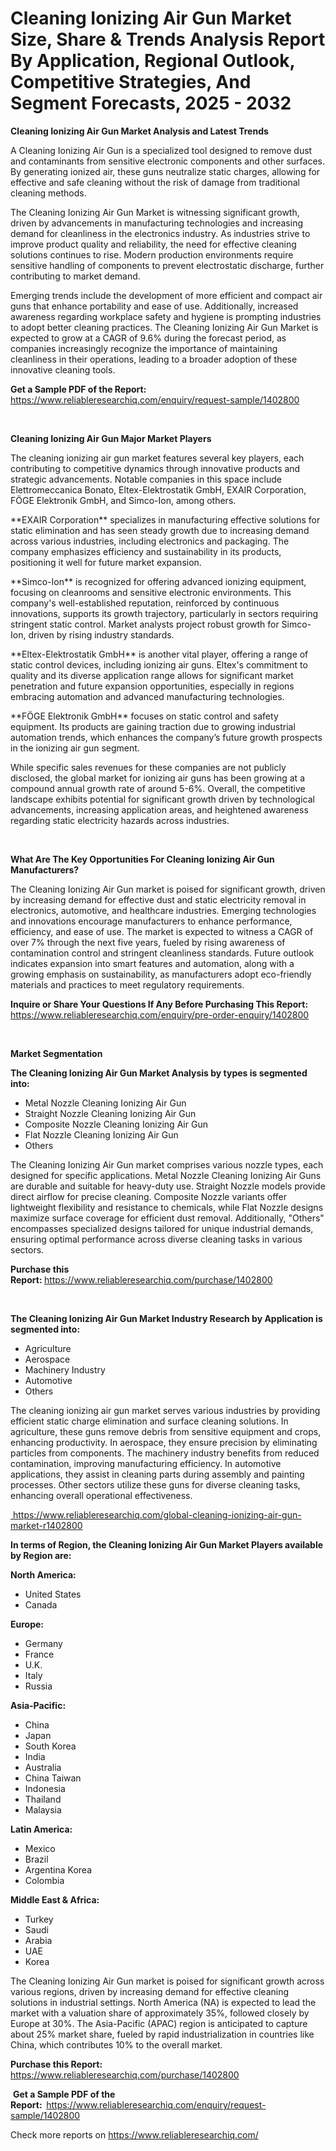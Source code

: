 <p><h1>Cleaning Ionizing Air Gun Market Size, Share & Trends Analysis Report By Application, Regional Outlook, Competitive Strategies, And Segment Forecasts, 2025 - 2032</h1></p><p><strong>Cleaning Ionizing Air Gun Market Analysis and Latest Trends</strong></p>
<p><p>A Cleaning Ionizing Air Gun is a specialized tool designed to remove dust and contaminants from sensitive electronic components and other surfaces. By generating ionized air, these guns neutralize static charges, allowing for effective and safe cleaning without the risk of damage from traditional cleaning methods.</p><p>The Cleaning Ionizing Air Gun Market is witnessing significant growth, driven by advancements in manufacturing technologies and increasing demand for cleanliness in the electronics industry. As industries strive to improve product quality and reliability, the need for effective cleaning solutions continues to rise. Modern production environments require sensitive handling of components to prevent electrostatic discharge, further contributing to market demand.</p><p>Emerging trends include the development of more efficient and compact air guns that enhance portability and ease of use. Additionally, increased awareness regarding workplace safety and hygiene is prompting industries to adopt better cleaning practices. The Cleaning Ionizing Air Gun Market is expected to grow at a CAGR of 9.6% during the forecast period, as companies increasingly recognize the importance of maintaining cleanliness in their operations, leading to a broader adoption of these innovative cleaning tools.</p></p>
<p><strong>Get a Sample PDF of the Report:&nbsp;</strong> <a href="https://www.reliableresearchiq.com/enquiry/request-sample/1402800?utm_campaign=1159&utm_medium=2&utm_source=Github&utm_content=ia&utm_term=12012025&utm_id=cleaning-ionizing-air-gun">https://www.reliableresearchiq.com/enquiry/request-sample/1402800</a></p>
<p>&nbsp;</p>
<p><strong>Cleaning Ionizing Air Gun Major Market Players</strong></p>
<p><p>The cleaning ionizing air gun market features several key players, each contributing to competitive dynamics through innovative products and strategic advancements. Notable companies in this space include Elettromeccanica Bonato, Eltex-Elektrostatik GmbH, EXAIR Corporation, FÖGE Elektronik GmbH, and Simco-Ion, among others.</p><p>**EXAIR Corporation** specializes in manufacturing effective solutions for static elimination and has seen steady growth due to increasing demand across various industries, including electronics and packaging. The company emphasizes efficiency and sustainability in its products, positioning it well for future market expansion.</p><p>**Simco-Ion** is recognized for offering advanced ionizing equipment, focusing on cleanrooms and sensitive electronic environments. This company's well-established reputation, reinforced by continuous innovations, supports its growth trajectory, particularly in sectors requiring stringent static control. Market analysts project robust growth for Simco-Ion, driven by rising industry standards.</p><p>**Eltex-Elektrostatik GmbH** is another vital player, offering a range of static control devices, including ionizing air guns. Eltex's commitment to quality and its diverse application range allows for significant market penetration and future expansion opportunities, especially in regions embracing automation and advanced manufacturing technologies.</p><p>**FÖGE Elektronik GmbH** focuses on static control and safety equipment. Its products are gaining traction due to growing industrial automation trends, which enhances the company’s future growth prospects in the ionizing air gun segment.</p><p>While specific sales revenues for these companies are not publicly disclosed, the global market for ionizing air guns has been growing at a compound annual growth rate of around 5-6%. Overall, the competitive landscape exhibits potential for significant growth driven by technological advancements, increasing application areas, and heightened awareness regarding static electricity hazards across industries.</p></p>
<p>&nbsp;</p>
<p><strong>What Are The Key Opportunities For Cleaning Ionizing Air Gun Manufacturers?</strong></p>
<p><p>The Cleaning Ionizing Air Gun market is poised for significant growth, driven by increasing demand for effective dust and static electricity removal in electronics, automotive, and healthcare industries. Emerging technologies and innovations encourage manufacturers to enhance performance, efficiency, and ease of use. The market is expected to witness a CAGR of over 7% through the next five years, fueled by rising awareness of contamination control and stringent cleanliness standards. Future outlook indicates expansion into smart features and automation, along with a growing emphasis on sustainability, as manufacturers adopt eco-friendly materials and practices to meet regulatory requirements.</p></p>
<p><strong>Inquire or Share Your Questions If Any Before Purchasing This Report:</strong> <a href="https://www.reliableresearchiq.com/enquiry/pre-order-enquiry/1402800?utm_campaign=1159&utm_medium=2&utm_source=Github&utm_content=ia&utm_term=12012025&utm_id=cleaning-ionizing-air-gun">https://www.reliableresearchiq.com/enquiry/pre-order-enquiry/1402800</a></p>
<p>&nbsp;</p>
<p><strong>Market Segmentation</strong></p>
<p><strong>The Cleaning Ionizing Air Gun Market Analysis by types is segmented into:</strong></p>
<p><ul><li>Metal Nozzle Cleaning Ionizing Air Gun</li><li>Straight Nozzle Cleaning Ionizing Air Gun</li><li>Composite Nozzle Cleaning Ionizing Air Gun</li><li>Flat Nozzle Cleaning Ionizing Air Gun</li><li>Others</li></ul></p>
<p><p>The Cleaning Ionizing Air Gun market comprises various nozzle types, each designed for specific applications. Metal Nozzle Cleaning Ionizing Air Guns are durable and suitable for heavy-duty use. Straight Nozzle models provide direct airflow for precise cleaning. Composite Nozzle variants offer lightweight flexibility and resistance to chemicals, while Flat Nozzle designs maximize surface coverage for efficient dust removal. Additionally, "Others" encompasses specialized designs tailored for unique industrial demands, ensuring optimal performance across diverse cleaning tasks in various sectors.</p></p>
<p><strong>Purchase this Report:&nbsp;</strong><a href="https://www.reliableresearchiq.com/purchase/1402800?utm_campaign=1159&utm_medium=2&utm_source=Github&utm_content=ia&utm_term=12012025&utm_id=cleaning-ionizing-air-gun">https://www.reliableresearchiq.com/purchase/1402800</a></p>
<p>&nbsp;</p>
<p><strong>The Cleaning Ionizing Air Gun Market Industry Research by Application is segmented into:</strong></p>
<p><ul><li>Agriculture</li><li>Aerospace</li><li>Machinery Industry</li><li>Automotive</li><li>Others</li></ul></p>
<p><p>The cleaning ionizing air gun market serves various industries by providing efficient static charge elimination and surface cleaning solutions. In agriculture, these guns remove debris from sensitive equipment and crops, enhancing productivity. In aerospace, they ensure precision by eliminating particles from components. The machinery industry benefits from reduced contamination, improving manufacturing efficiency. In automotive applications, they assist in cleaning parts during assembly and painting processes. Other sectors utilize these guns for diverse cleaning tasks, enhancing overall operational effectiveness.</p></p>
<p><a href="https://www.reliableresearchiq.com/global-cleaning-ionizing-air-gun-market-r1402800?utm_campaign=1159&utm_medium=2&utm_source=Github&utm_content=ia&utm_term=12012025&utm_id=cleaning-ionizing-air-gun">&nbsp;https://www.reliableresearchiq.com/global-cleaning-ionizing-air-gun-market-r1402800</a></p>
<p><strong>In terms of Region, the Cleaning Ionizing Air Gun Market Players available by Region are:</strong></p>
<p>
    <p> <strong> North America: </strong>
        <ul>
            <li>United States</li>
            <li>Canada</li>
        </ul>
        </p> 
    <p> <strong> Europe: </strong>
        <ul>
            <li>Germany</li>
            <li>France</li>
            <li>U.K.</li>
            <li>Italy</li>
            <li>Russia</li>
        </ul>
        </p> 
    <p> <strong> Asia-Pacific: </strong>
        <ul>
            <li>China</li>
            <li>Japan</li>
            <li>South Korea</li>
            <li>India</li>
            <li>Australia</li>
            <li>China Taiwan</li>
            <li>Indonesia</li>
            <li>Thailand</li>
            <li>Malaysia</li>
        </ul>
        </p> 
    <p> <strong> Latin America: </strong>
        <ul>
            <li>Mexico</li>
            <li>Brazil</li>
            <li>Argentina Korea</li>
            <li>Colombia</li>
        </ul>
        </p> 
    <p> <strong> Middle East & Africa: </strong>
        <ul>
            <li>Turkey</li>
            <li>Saudi</li>
            <li>Arabia</li>
            <li>UAE</li>
            <li>Korea</li>
        </ul>
    </p>
    </p>
<p><p>The Cleaning Ionizing Air Gun market is poised for significant growth across various regions, driven by increasing demand for effective cleaning solutions in industrial settings. North America (NA) is expected to lead the market with a valuation share of approximately 35%, followed closely by Europe at 30%. The Asia-Pacific (APAC) region is anticipated to capture about 25% market share, fueled by rapid industrialization in countries like China, which contributes 10% to the overall market.</p></p>
<p><strong>Purchase this Report: </strong><a href="https://www.reliableresearchiq.com/purchase/1402800?utm_campaign=1159&utm_medium=2&utm_source=Github&utm_content=ia&utm_term=12012025&utm_id=cleaning-ionizing-air-gun">https://www.reliableresearchiq.com/purchase/1402800</a></p>
<p>&nbsp;<strong>Get a Sample PDF of the Report:&nbsp;&nbsp;</strong><a href="https://www.reliableresearchiq.com/enquiry/request-sample/1402800?utm_campaign=1159&utm_medium=2&utm_source=Github&utm_content=ia&utm_term=12012025&utm_id=cleaning-ionizing-air-gun">https://www.reliableresearchiq.com/enquiry/request-sample/1402800</a></p>
<p><strong></strong></p>
<p>Check more reports on <a href="https://www.reliableresearchiq.com/?utm_campaign=1159&utm_medium=2&utm_source=Github&utm_content=ia&utm_term=12012025&utm_id=cleaning-ionizing-air-gun">https://www.reliableresearchiq.com/</a></p>